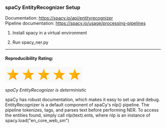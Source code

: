 ### spaCy EntityRecognizer Setup

Documentation: https://spacy.io/api/entityrecognizer \
Pipeline documentation: https://spacy.io/usage/processing-pipelines

1. Install spacy in a virtual environment

2. Run spacy_ner.py

-------------

#### Reproducibility Rating:

<img src="../../figs/star_clip.jpg" alt="Star" width="50" height="50"><img src="../../figs/star_clip.jpg" alt="Star" width="50" height="50"><img src="../../figs/star_clip.jpg" alt="Star" width="50" height="50"><img src="../../figs/star_clip.jpg" alt="Star" width="50" height="50"><img src="../../figs/star_clip.jpg" alt="Star" width="50" height="50">

*spaCy EntityRecognizer is deterministic*

spaCy has robust documentation, which makes it easy to set up and debug. EntityRecognizer is a default component of spaCy's nlp() pipeline. The pipeline tokenizes, tags, and parses text before performing NER. To access the entities found, simply call nlp(text).ents, where nlp is an instance of spacy.load("en_core_web_sm")
